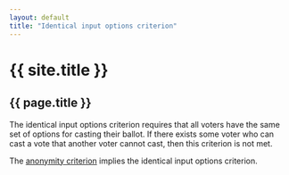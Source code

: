 ```yaml
---
layout: default
title: "Identical input options criterion"
---
```

# {{ site.title }}
## {{ page.title }}

The identical input options criterion requires that all voters have the same set of options for casting their ballot. If there exists some voter who can cast a vote that another voter cannot cast, then this criterion is not met.

The [anonymity criterion](https://electowiki.org/wiki/Neutrality_criterion) implies the identical input options criterion.